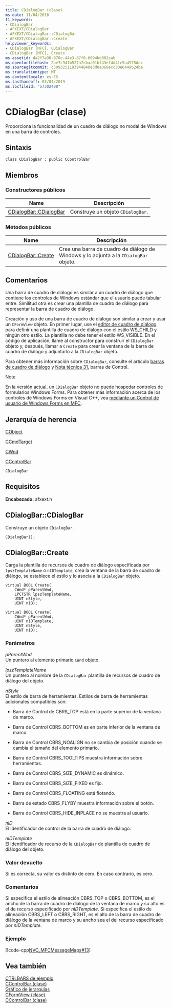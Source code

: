 ```yaml
---
title: CDialogBar (clase)
ms.date: 11/04/2016
f1_keywords:
- CDialogBar
- AFXEXT/CDialogBar
- AFXEXT/CDialogBar::CDialogBar
- AFXEXT/CDialogBar::Create
helpviewer_keywords:
- CDialogBar [MFC], CDialogBar
- CDialogBar [MFC], Create
ms.assetid: da2f7a30-970c-44e3-87f0-6094bd002cab
ms.openlocfilehash: 2ae7c941b527a7cbaa01bf43ef4d41c9a4975dac
ms.sourcegitcommit: c3093251193944840e3d0a068ecc30e6449624ba
ms.translationtype: MT
ms.contentlocale: es-ES
ms.lasthandoff: 03/04/2019
ms.locfileid: "57302408"
---
```

# <a name="cdialogbar-class"></a>CDialogBar (clase)

Proporciona la funcionalidad de un cuadro de diálogo no modal de Windows en una barra de controles.

## <a name="syntax"></a>Sintaxis

```
class CDialogBar : public CControlBar
```

## <a name="members"></a>Miembros

### <a name="public-constructors"></a>Constructores públicos

|Name|Descripción|
|----------|-----------------|
|[CDialogBar::CDialogBar](#cdialogbar)|Construye un objeto `CDialogBar`.|

### <a name="public-methods"></a>Métodos públicos

|Name|Descripción|
|----------|-----------------|
|[CDialogBar::Create](#create)|Crea una barra de cuadro de diálogo de Windows y lo adjunta a la `CDialogBar` objeto.|

## <a name="remarks"></a>Comentarios

Una barra de cuadro de diálogo es similar a un cuadro de diálogo que contiene los controles de Windows estándar que el usuario puede tabular entre. Similitud otra es crear una plantilla de cuadro de diálogo para representar la barra de cuadro de diálogo.

Creación y uso de una barra de cuadro de diálogo son similar a crear y usar un `CFormView` objeto. En primer lugar, use el [editor de cuadro de diálogo](../../windows/dialog-editor.md) para definir una plantilla de cuadro de diálogo con el estilo WS_CHILD y ningún otro estilo. La plantilla no debe tener el estilo WS_VISIBLE. En el código de aplicación, llame al constructor para construir el `CDialogBar` objeto y, después, llamar a `Create` para crear la ventana de la barra de cuadro de diálogo y adjuntarlo a la `CDialogBar` objeto.

Para obtener más información sobre `CDialogBar`, consulte el artículo [barras de cuadro de diálogo](../../mfc/dialog-bars.md) y [Nota técnica 31](../../mfc/tn031-control-bars.md), barras de Control.

> [!NOTE]
>  En la versión actual, un `CDialogBar` objeto no puede hospedar controles de formularios Windows Forms. Para obtener más información acerca de los controles de Windows Forms en Visual C++, vea [mediante un Control de usuario de Windows Forms en MFC](../../dotnet/using-a-windows-form-user-control-in-mfc.md).

## <a name="inheritance-hierarchy"></a>Jerarquía de herencia

[CObject](../../mfc/reference/cobject-class.md)

[CCmdTarget](../../mfc/reference/ccmdtarget-class.md)

[CWnd](../../mfc/reference/cwnd-class.md)

[CControlBar](../../mfc/reference/ccontrolbar-class.md)

`CDialogBar`

## <a name="requirements"></a>Requisitos

**Encabezado:** afxext.h

##  <a name="cdialogbar"></a>  CDialogBar::CDialogBar

Construye un objeto `CDialogBar`.

```
CDialogBar();
```

##  <a name="create"></a>  CDialogBar::Create

Carga la plantilla de recursos de cuadro de diálogo especificada por `lpszTemplateName` o `nIDTemplate`, crea la ventana de la barra de cuadro de diálogo, se establece el estilo y lo asocia a la `CDialogBar` objeto.

```
virtual BOOL Create(
    CWnd* pParentWnd,
    LPCTSTR lpszTemplateName,
    UINT nStyle,
    UINT nID);

virtual BOOL Create(
    CWnd* pParentWnd,
    UINT nIDTemplate,
    UINT nStyle,
    UINT nID);
```

### <a name="parameters"></a>Parámetros

*pParentWnd*<br/>
Un puntero al elemento primario `CWnd` objeto.

*lpszTemplateName*<br/>
Un puntero al nombre de la `CDialogBar` plantilla de recursos de cuadro de diálogo del objeto.

*nStyle*<br/>
El estilo de barra de herramientas. Estilos de barra de herramientas adicionales compatibles son:

- Barra de Control de CBRS_TOP está en la parte superior de la ventana de marco.

- Barra de Control CBRS_BOTTOM es en parte inferior de la ventana de marco.

- Barra de Control CBRS_NOALIGN no se cambia de posición cuando se cambia el tamaño del elemento primario.

- Barra de Control CBRS_TOOLTIPS muestra información sobre herramientas.

- Barra de Control CBRS_SIZE_DYNAMIC es dinámico.

- Barra de Control CBRS_SIZE_FIXED es fijo.

- Barra de Control CBRS_FLOATING está flotando.

- Barra de estado CBRS_FLYBY muestra información sobre el botón.

- Barra de Control CBRS_HIDE_INPLACE no se muestra al usuario.

*nID*<br/>
El identificador de control de la barra de cuadro de diálogo.

*nIDTemplate*<br/>
El identificador de recurso de la `CDialogBar` de plantilla de cuadro de diálogo del objeto.

### <a name="return-value"></a>Valor devuelto

Si es correcta, su valor es distinto de cero. En caso contrario, es cero.

### <a name="remarks"></a>Comentarios

Si especifica el estilo de alineación CBRS_TOP o CBRS_BOTTOM, es el ancho de la barra de cuadro de diálogo de la ventana de marco y su alto es el de recurso especificado por *nIDTemplate*. Si especifica el estilo de alineación CBRS_LEFT o CBRS_RIGHT, es el alto de la barra de cuadro de diálogo de la ventana de marco y su ancho sea el del recurso especificado por *nIDTemplate*.

### <a name="example"></a>Ejemplo

[!code-cpp[NVC_MFCMessageMaps#13](../../mfc/reference/codesnippet/cpp/cdialogbar-class_1.cpp)]

## <a name="see-also"></a>Vea también

[CTRLBARS de ejemplo](../../visual-cpp-samples.md)<br/>
[CControlBar (clase)](../../mfc/reference/ccontrolbar-class.md)<br/>
[Gráfico de jerarquías](../../mfc/hierarchy-chart.md)<br/>
[CFormView (clase)](../../mfc/reference/cformview-class.md)<br/>
[CControlBar (clase)](../../mfc/reference/ccontrolbar-class.md)
